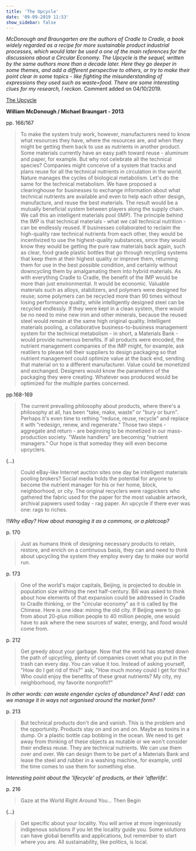 ```yaml
---
title: 'The Upcycle'
date: '09-09-2019 11:53'
show_sidebar: false
---
```


*McDonough and Braungarten are the authors of Cradle to Cradle, a book widely regarded as a recipe for more sustainable product industrial processes, which would later be used a one of the main references for the discussions about a Circular Economy. The Upcycle is the sequel, written by the same authors more than a decade later. Here they go deeper in some themes, and add a different perspective to others, or try to make their point clear in some topics - like fighting the misunderstanding of expressions they used such as waste=food. There are some interesting clues for my research, I reckon.* Comment added on 04/10/2019.

[The Upcycle](https://www.mcdonough.com/writings/the-upcycle/)

**William McDonough / Michael Braungart - 2013**

pp. 166/167

> To make the system truly work, however, manufacturers need to know what resources they have, where the resources are, and when they might be getting them back to use as nutrients in another product. Some materials currently have an easy path toward reuse - aluminum and paper, for example. But why not celebrate all the technical species? Companies might conceive of a system that tracks and plans reuse for all the technical nutrients in circulation in the world.
> Nature manages the cycles of biological metabolism. Let's do the same for the technical metabolism.
> We have proposed a clearinghouse for businesses to exchange information about what technical nutrients are available and even to help each other design, manufacture, and reuse the best materials. The result would be a mutually beneficial system between players along the supply chain. We call this an intelligent materials pool (IMP).
> The principle behind the IMP is that technical materials - what we call technical nutrition - can be endlessly reused. If businesses collaborated to reclaim the high-quality raw technical nutrients from each other, they would be incentivized to use the highest-quality substances, since they would know they would be getting the pure raw materials back again, such as clear, food grade plastic bottles that go through recycling systems that keep them at their highest quality or improve them, returning them for use in the best possible condition, and certainly without downcycling them by amalgamating them into hybrid materials.
> As with everything Cradle to Cradle, the benefit of the IMP would be more than just environmental. It would be economic. Valuable materials such as alloys, stabilizers, and polymers were designed for reuse; some polymers can be recycled more than 90 times without losing performance quality, while intelligently designed steel can be recycled endlessly. If they were kept in a clean system, there would be no need to mine new iron and other minerals, because the reused steel would remain at the same high original quality.
> Intelligent materials pooling, a collaborative business-to-business management system for the technical metabolism - in short, a Materials Bank - would provide numerous benefits. If all products were encoded, the nutrient management companies of the IMP might, for example, ask reatilers to please tell their suppliers to design packaging so that nutrient management could optimize value at the back end, sending that material on to a different manufacturer. Value could be monetized and exchanged. Designers would know the parameters of the packaging they were creating. Whatever was produced would be optimized for the multiple parties concerned.

pp.168-169

> The current prevailing philosophy about products, where there's a philosophy at all, has been "take, make, waste" or "bury or burn". Perhaps it's even time to rething "reduce, reuse, recycle" and replace it with "redesign, renew, and regenerate."
> Those two steps - aggregate and return - are beginning to be monetized in our mass-production society. "Waste handlers" are becoming "nutrient managers." Our hope is that someday they will even become upcyclers.

(...)

> Could eBay-like Internet auction sites one day be intelligent materials pooling brokers? Social media holds the potential for anyone to become the nutrient manager for his or her home, block, neighborhood, or city. The original recyclers were ragpickers who gathered the fabric used for the paper for the most valuable artwork, archival papwers used today - rag paper. An upcycle if there ever was one: rags to riches.


!!*Why eBay? How about managing it as a commons, or a platcoop?*

p. 170

> Just as humans think of designing necessary products to retain, restore, and enrich on a continuous basis, they can and need to think about upcycling the system they employ every day to make our world run.

p. 173

> One of the world's major capitals, Beijing, is projected to double in population size withing the next half-century. Bill was asked to think about how elements of that expansion could be addressed in Cradle to Cradle thinking, or the "circular economy" as it is called by the Chinese. Here is one idea: mining the old city.
> If Beijing were to go from about 20-plus million people to 40 million people, one would have to ask where the new sources of water, energy, and food would come from.

p. 212

> Get greedy about your garbage. Now that the world has started down the path of upcycling, plenty of companies covet what you put in the trash can every day. You can value it too. Instead of asking yourself, "How do I get rid of this?" ask, "How much money could I get for this? Who could enjoy the benefits of these great nutrients? My city, my neighborhood, my favorite nonprofit?"

*In other words: can waste engender cycles of abundance? And I add: can we manage it in ways not organised around the market form?*

p. 213

> But technical products don't die and vanish. This is the problem and the opportunity. Products stay on and on and on. Maybe as toxins in a dump. Or a plastic bottle cap bobbing in the ocean. We need to get away from thinking of these objects as mutable or we won't consider their endless reuse. They are technical nutrients. We can use them over and over. We can design them to be part of a Materials Bank and lease the steel and rubber in a washing machine, for example, until the time comes to use them for something else.

*Interesting point about the 'lifecycle' of products, or their 'afterlife'.*

p. 216

> Gaze at the World Right Around You... Then Begin

(...)

> Get specific about your locality. You will arrive at more ingeniously indigenous solutions if you let the locality guide you. Some solutions can have global benefits and applications, but remember to start where you are. All sustainability, like politics, is local.


